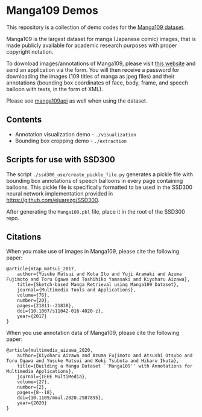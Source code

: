 # Manga109 Demos

This repository is a collection of demo codes for the [Manga109 dataset](http://www.manga109.org/en/).

Manga109 is the largest dataset for manga (Japanese comic) images,
that is made publicly available for academic research purposes with proper copyright notation.

To download images/annotations of Manga109, please visit [this website](http://www.manga109.org/en/download.html) and send an application via the form.
You will then receive a password for downloading the images (109 titles of manga
as jpeg files)
and their annotations (bounding box coordinates of face, body, frame, and speech balloon with texts,
in the form of XML).

Please see [manga109api](https://github.com/manga109/manga109api) as well when using the dataset.

## Contents

- Annotation visualization demo - `./visualization`
- Bounding box cropping demo - `./extraction`


## Scripts for use with SSD300

The script `./ssd300_use/create_pickle_file.py` generates a pickle file with bounding box annotations of speech balloons in every page containing balloons. This pickle file is specifically formatted to be used in the SSD300 neural network implementation provided in https://github.com/ejuarezg/SSD300.

After generating the `Manga109.pkl` file, place it in the root of the SSD300 repo.

## Citations
When you make use of images in Manga109, please cite the following paper:

    @article{mtap_matsui_2017,
        author={Yusuke Matsui and Kota Ito and Yuji Aramaki and Azuma Fujimoto and Toru Ogawa and Toshihiko Yamasaki and Kiyoharu Aizawa},
        title={Sketch-based Manga Retrieval using Manga109 Dataset},
        journal={Multimedia Tools and Applications},
        volume={76},
        number={20},
        pages={21811--21838},
        doi={10.1007/s11042-016-4020-z},
        year={2017}
    }

When you use annotation data of Manga109, please cite the following paper:

    @article{multimedia_aizawa_2020,
        author={Kiyoharu Aizawa and Azuma Fujimoto and Atsushi Otsubo and Toru Ogawa and Yusuke Matsui and Koki Tsubota and Hikaru Ikuta},
        title={Building a Manga Dataset ``Manga109'' with Annotations for Multimedia Applications},
        journal={IEEE MultiMedia},
        volume={27},
        number={2},
        pages={8--18},
        doi={10.1109/mmul.2020.2987895},
        year={2020}
    }

